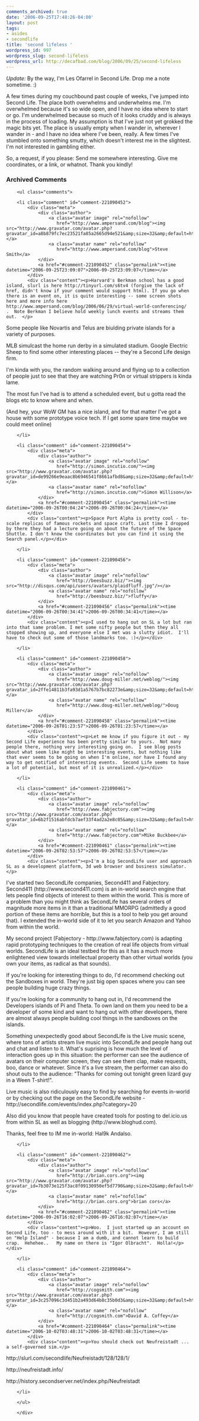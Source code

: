 ```yaml
---
comments_archived: true
date: '2006-09-25T17:48:26-04:00'
layout: post
tags:
- asides
- secondlife
title: 'second lifeless '
wordpress_id: 997
wordpress_slug: second-lifeless
wordpress_url: http://decafbad.com/blog/2006/09/25/second-lifeless
---
```

*Update:*  By the way, I'm Les Ofarrel in Second Life.  Drop me a note sometime. :)

A few times during my couchbound past couple of weeks, I've jumped into Second Life.  The place both overwhelms and underwhelms me.  I'm overwhelmed because it's so wide open, and I have no idea where to start or go.  I'm underwhelmed because so much of it looks cruddy and is always in the process of loading.  My assumption is that I've just not yet grokked the magic bits yet.  The place is usually empty when I wander in, wherever I wander in - and I have no idea where I've been, really.  A few times I've stumbled onto something smutty, which doesn't interest me in the slightest.  I'm not interested in gambling either.

So, a request, if you please:  Send me somewhere interesting.  Give me coordinates, or a link, or whatnot.  Thank you kindly!

<div id="comments" class="comments archived-comments">
            <h3>Archived Comments</h3>
            
        <ul class="comments">
            
        <li class="comment" id="comment-221090452">
            <div class="meta">
                <div class="author">
                    <a class="avatar image" rel="nofollow" 
                       href="http://www.ampersand.com/blog"><img src="http://www.gravatar.com/avatar.php?gravatar_id=a8b879fc7ec23521fa85a2665d94e521&amp;size=32&amp;default=http://mediacdn.disqus.com/1320279820/images/noavatar32.png"/></a>
                    <a class="avatar name" rel="nofollow" 
                       href="http://www.ampersand.com/blog">Steve Smith</a>
                </div>
                <a href="#comment-221090452" class="permalink"><time datetime="2006-09-25T23:09:07">2006-09-25T23:09:07</time></a>
            </div>
            <div class="content"><p>Harvard's Berkman school has a good island, slurl is here http://tinyurl.com/s6tv4 (forgive the lack of href, didn't know if your comment would support html). If you go when there is an event on, it is quite interesting -- some screen shots here and more info here http://www.ampersand.com/blog/2006/06/29/virtual-world-conferencing/  .  Note Berkman I believe hold weekly lunch events and streams them out.  </p>

<p>Some people like Novartis and Telus are biulding private islands for a variety of purposes.</p>

<p>MLB simulcast the home run derby in a simulated stadium.   Google Electric Sheep to find some other interesting places -- they're a Second Life design firm.</p>

<p>I'm kinda with you, the random walking around and flying up to a collection of people just to see that they are watching Pr0n or virtual strippers is kinda lame.</p>

<p>The most fun I've had is to attend a scheduled event, but u gotta read the blogs etc to know where and when.</p>

<p>(And hey, your WoW GM has a nice island, and for that matter I've got a house with some prototype voice tech.  If I get some spare time maybe we could meet online)</p></div>
            
        </li>
    
        <li class="comment" id="comment-221090454">
            <div class="meta">
                <div class="author">
                    <a class="avatar image" rel="nofollow" 
                       href="http://simon.incutio.com/"><img src="http://www.gravatar.com/avatar.php?gravatar_id=de99266e9eaac8b6946541f8661afbd8&amp;size=32&amp;default=http://mediacdn.disqus.com/1320279820/images/noavatar32.png"/></a>
                    <a class="avatar name" rel="nofollow" 
                       href="http://simon.incutio.com/">Simon Willison</a>
                </div>
                <a href="#comment-221090454" class="permalink"><time datetime="2006-09-26T00:04:24">2006-09-26T00:04:24</time></a>
            </div>
            <div class="content"><p>Space Port Alpha is pretty cool - to-scale replicas of famous rockets and space craft. Last time I dropped by there they had a lecture going on about the future of the Space Shuttle. I don't know the coordinates but you can find it using the Search panel.</p></div>
            
        </li>
    
        <li class="comment" id="comment-221090456">
            <div class="meta">
                <div class="author">
                    <a class="avatar image" rel="nofollow" 
                       href="http://beesbuzz.biz/"><img src="http://disqus.com/api/users/avatars/plaidfluff.jpg"/></a>
                    <a class="avatar name" rel="nofollow" 
                       href="http://beesbuzz.biz/">fluffy</a>
                </div>
                <a href="#comment-221090456" class="permalink"><time datetime="2006-09-26T00:34:41">2006-09-26T00:34:41</time></a>
            </div>
            <div class="content"><p>I used to hang out on SL a lot but ran into that same problem. I met some nifty people but then they all stopped showing up, and everyone else I met was a slutty idiot.  I'll have to check out some of those landmarks too. :)</p></div>
            
        </li>
    
        <li class="comment" id="comment-221090458">
            <div class="meta">
                <div class="author">
                    <a class="avatar image" rel="nofollow" 
                       href="http://www.doug-miller.net/weblog/"><img src="http://www.gravatar.com/avatar.php?gravatar_id=2ffe14811b3fa93d1a5767b7bc82273e&amp;size=32&amp;default=http://mediacdn.disqus.com/1320279820/images/noavatar32.png"/></a>
                    <a class="avatar name" rel="nofollow" 
                       href="http://www.doug-miller.net/weblog/">Doug Miller</a>
                </div>
                <a href="#comment-221090458" class="permalink"><time datetime="2006-09-26T01:23:57">2006-09-26T01:23:57</time></a>
            </div>
            <div class="content"><p>Let me know if you figure it out - my Second Life experience has been pretty similar to yours.  Not many people there, nothing very interesting going on.  I see blog posts about what seem like might be interesting events, but nothing like that ever seems to be going on when I'm online, nor have I found any way to get notified of interesting events.  Second Life seems to have a lot of potential, but most of it is unrealized.</p></div>
            
        </li>
    
        <li class="comment" id="comment-221090461">
            <div class="meta">
                <div class="author">
                    <a class="avatar image" rel="nofollow" 
                       href="http://www.fabjectory.com"><img src="http://www.gravatar.com/avatar.php?gravatar_id=6b2f1516abfdcb7aef33f4ad2a2e8c05&amp;size=32&amp;default=http://mediacdn.disqus.com/1320279820/images/noavatar32.png"/></a>
                    <a class="avatar name" rel="nofollow" 
                       href="http://www.fabjectory.com">Mike Buckbee</a>
                </div>
                <a href="#comment-221090461" class="permalink"><time datetime="2006-09-26T02:53:57">2006-09-26T02:53:57</time></a>
            </div>
            <div class="content"><p>I'm a big SecondLife user and approach SL as a development platform, 3d web browser and business simulator. </p>

<p>I've started two SecondLife companies, Second411 and Fabjectory. Second411 (http://www.second411.com) is an in-world search engine that lets people find objects of interest to them within the world. This is more of a problem than you might think as SecondLife has several orders of magnitude more items in it than a traditional MMORPG (admittedly a good portion of these items are horrible, but this is a tool to help you get around that). I extended the in-world side of it to let you search Amazon and Yahoo from within the world. </p>

<p>My second project (Fabjectory - http://www.fabjectory.com) is adapting rapid prototyping techniques to the creation of real life objects from virtual worlds. SecondLife is an ideal testbed for this as it has a much more enlightened view towards intellectual property than other virtual worlds (you own your items, as radical as that sounds). </p>

<p>If you're looking for interesting things to do, I'd recommend checking out the Sandboxes in world. They're just big open spaces where you can see people building huge crazy things. </p>

<p>If you're looking for a community to hang out in, I'd recommend the Developers islands of Pi and Theta. To own land on them you need to be a developer of some kind and want to hang out with other developers, there are almost always people building cool things in the sandboxes on the islands. </p>

<p>Something unexpectedly good about SecondLife is the Live music scene, where tons of artists stream live music into SecondLife and people hang out and chat and listen to it. What's suprising is how much the level of interaction goes up in this situation: the performer can see the audience of avatars on their computer screen, they can see them clap, make requests, boo, dance or whatever. Since it's a live stream, the performer can also do shout outs to the audience: "Thanks for coming out tonight green lizard guy in a Ween T-shirt!". </p>

<p>Live music is also ridiculously easy to find by searching for events in-world or by checking out the page on the SecondLife website - http://secondlife.com/events/index.php?category=20</p>

<p>Also did you know that people have created tools for posting to del.icio.us from within SL as well as blogging (http://www.bloghud.com). </p>

<p>Thanks, feel free to IM me in-world: Hal9k Andalso.</p></div>
            
        </li>
    
        <li class="comment" id="comment-221090462">
            <div class="meta">
                <div class="author">
                    <a class="avatar image" rel="nofollow" 
                       href="http://brian.cors.org"><img src="http://www.gravatar.com/avatar.php?gravatar_id=7b3073e125f3ac8f09130950ef5d7790&amp;size=32&amp;default=http://mediacdn.disqus.com/1320279820/images/noavatar32.png"/></a>
                    <a class="avatar name" rel="nofollow" 
                       href="http://brian.cors.org">brian cors</a>
                </div>
                <a href="#comment-221090462" class="permalink"><time datetime="2006-09-26T16:02:07">2006-09-26T16:02:07</time></a>
            </div>
            <div class="content"><p>Woo.  I just started up an account on Second Life, too - to mess around with it a bit.  However, I am still on "Help Island" - because I am a dumb, and cannot learn to build crap.  Hehehee..   My name on there is "Igor Olbracht".  Holla!</p></div>
            
        </li>
    
        <li class="comment" id="comment-221090464">
            <div class="meta">
                <div class="author">
                    <a class="avatar image" rel="nofollow" 
                       href="http://cogsmith.com"><img src="http://www.gravatar.com/avatar.php?gravatar_id=3c257096c3d451b2a493d64b8c35b0d3&amp;size=32&amp;default=http://mediacdn.disqus.com/1320279820/images/noavatar32.png"/></a>
                    <a class="avatar name" rel="nofollow" 
                       href="http://cogsmith.com">David A. Coffey</a>
                </div>
                <a href="#comment-221090464" class="permalink"><time datetime="2006-10-02T03:48:31">2006-10-02T03:48:31</time></a>
            </div>
            <div class="content"><p>You should check out Neufreistadt ... a self-governed sim.</p>

<p>http://slurl.com/secondlife/Neufreistadt/128/128/1/</p>

<p>http://neufreistadt.info/</p>

<p>http://history.secondserver.net/index.php/Neufreistadt</p></div>
            
        </li>
    
        </ul>
    
        </div>
    